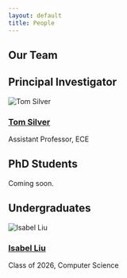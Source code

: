 ```yaml
---
layout: default
title: People
---
```


<section class="content-section">
  <h1>Our Team</h1>

  <h2>Principal Investigator</h2>
  <div class="pi-container">
    <div class="person">
      <div class="person-image">
        <img src="{{ '/assets/images/team/tom-silver.webp' | relative_url }}" alt="Tom Silver">
      </div>
      <div class="person-info">
        <h3><a href="https://tomsilver.github.io/">Tom Silver</a></h3>
        <p>Assistant Professor, ECE</p>
      </div>
    </div>
  </div>

  <h2>PhD Students</h2>
  Coming soon.
  <div class="people-grid">
    <!-- Template for PhD students -->
    <!-- 
    <div class="person">
      <div class="person-image">
        <img src="{{ '/assets/images/team/student-name.jpg' | relative_url }}" alt="Student Name">
      </div>
      <div class="person-info">
        <h3><a href="https://student-website.com">Student Name</a></h3>
        <p>Research focus</p>
      </div>
    </div>
    -->
  </div>

  <h2>Undergraduates</h2>
  <div class="people-grid">
    <!-- Template for undergraduates -->
    <!-- 
    <div class="person">
      <div class="person-image">
        <img src="{{ '/assets/images/team/student-name.jpg' | relative_url }}" alt="Student Name">
      </div>
      <div class="person-info">
        <h3><a href="https://student-website.com">Student Name</a></h3>
        <p>Class of YYYY, Major</p>
      </div>
    </div>
    -->
    <div class="person">
      <div class="person-image">
        <img src="{{ '/assets/images/team/isabel-liu.png' | relative_url }}" alt="Isabel Liu">
      </div>
      <div class="person-info">
        <h3><a href="#">Isabel Liu</a></h3>
        <p>Class of 2026, Computer Science</p>
      </div>
    </div>
  </div>
</section>

